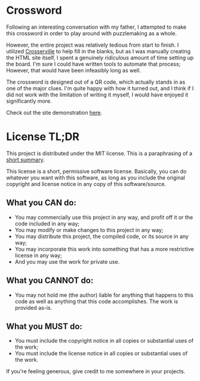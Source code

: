 # Crossword

Following an interesting conversation with my father, I attempted to make this
crossword in order to play around with puzzlemaking as a whole.

However, the entire project was relatively tedious from start to finish. I
utilized [Crosserville](https://www.crosserville.com/) to help fill in the
blanks, but as I was manually creating the HTML site itself, I spent a genuinely
_ridiculous_ amount of time setting up the board. I'm sure I could have written
tools to automate that process; However, that would have been infeasibly long as
well.

The crossword is designed out of a QR code, which actually stands in as one of
the major clues. I'm quite happy with how it turned out, and I think if I did
not work with the limitation of writing it myself, I would have enjoyed it
significantly more.

Check out the site demonstration
[here](https://sharmavins23.github.io/crossword).

# License TL;DR

This project is distributed under the MIT license. This is a paraphrasing of a
[short summary](https://tldrlegal.com/license/mit-license).

This license is a short, permissive software license. Basically, you can do
whatever you want with this software, as long as you include the original
copyright and license notice in any copy of this software/source.

## What you CAN do:

-   You may commercially use this project in any way, and profit off it or the
    code included in any way;
-   You may modify or make changes to this project in any way;
-   You may distribute this project, the compiled code, or its source in any
    way;
-   You may incorporate this work into something that has a more restrictive
    license in any way;
-   And you may use the work for private use.

## What you CANNOT do:

-   You may not hold me (the author) liable for anything that happens to this
    code as well as anything that this code accomplishes. The work is provided
    as-is.

## What you MUST do:

-   You must include the copyright notice in all copies or substantial uses of
    the work;
-   You must include the license notice in all copies or substantial uses of the
    work.

If you're feeling generous, give credit to me somewhere in your projects.
